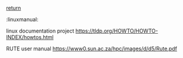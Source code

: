 [return](shellmanual)

:linuxmanual:

linux documentation project
https://tldp.org/HOWTO/HOWTO-INDEX/howtos.html

RUTE user manual
https://www0.sun.ac.za/hpc/images/d/d5/Rute.pdf

